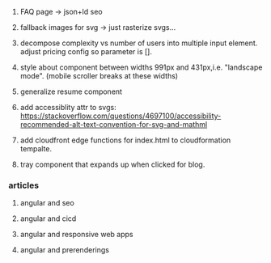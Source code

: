 1. FAQ page -> json+ld seo

2. fallback images for svg -> just rasterize svgs...

3. decompose complexity vs number of users into multiple input element. adjust pricing config so parameter is [].

4. style about component between widths 991px and 431px,i.e. "landscape mode". (mobile scroller breaks at these widths)

5. generalize resume component

6. add accessiblity attr to svgs: https://stackoverflow.com/questions/4697100/accessibility-recommended-alt-text-convention-for-svg-and-mathml

7. add cloudfront edge functions for index.html to cloudformation tempalte.

8. tray component that expands up when clicked for blog.

### articles

1. angular and seo

2. angular and cicd

3. angular and responsive web apps

4. angular and prerenderings
